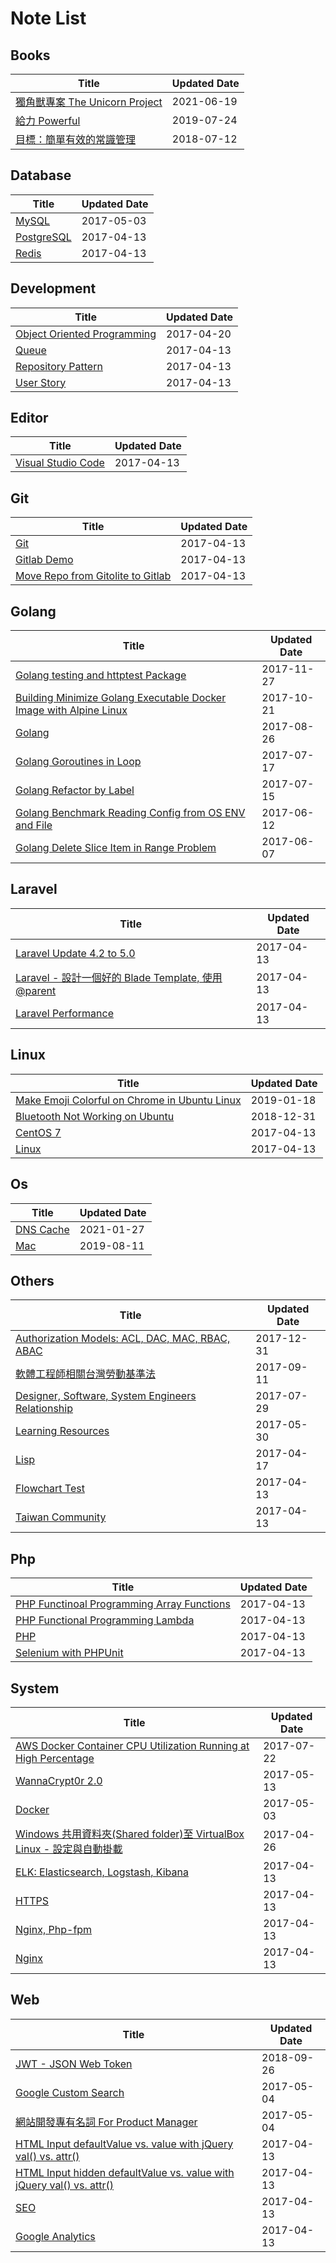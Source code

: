 # Note List

## Books

|Title | Updated Date |
|------|------------|
| [獨角獸專案 The Unicorn Project](/notes/books/the-unicorn-project.html) | 2021-06-19 |
| [給力 Powerful](/notes/books/powerful.html) | 2019-07-24 |
| [目標：簡單有效的常識管理](/notes/books/the-goal.html) | 2018-07-12 |

## Database

|Title | Updated Date |
|------|------------|
| [MySQL](/notes/database/mysql.html) | 2017-05-03 |
| [PostgreSQL](/notes/database/postgresql.html) | 2017-04-13 |
| [Redis](/notes/database/redis.html) | 2017-04-13 |

## Development

|Title | Updated Date |
|------|------------|
| [Object Oriented Programming](/notes/development/object-oriented-programming.html) | 2017-04-20 |
| [Queue](/notes/development/queue.html) | 2017-04-13 |
| [Repository Pattern](/notes/development/repository-pattern.html) | 2017-04-13 |
| [User Story](/notes/development/user-story.html) | 2017-04-13 |

## Editor

|Title | Updated Date |
|------|------------|
| [Visual Studio Code](/notes/editor/visual-studio-code.html) | 2017-04-13 |

## Git

|Title | Updated Date |
|------|------------|
| [Git](/notes/git/git.html) | 2017-04-13 |
| [Gitlab Demo](/notes/git/gitlab.html) | 2017-04-13 |
| [Move Repo from Gitolite to Gitlab](/notes/git/movetogitlab.html) | 2017-04-13 |

## Golang

|Title | Updated Date |
|------|------------|
| [Golang testing and httptest Package](/notes/golang/golang-testing-and-httptest-package.html) | 2017-11-27 |
| [Building Minimize Golang Executable Docker Image with Alpine Linux](/notes/golang/minimize-golang-executable-docker-image-with-alpine-linux.html) | 2017-10-21 |
| [Golang](/notes/golang/golang.html) | 2017-08-26 |
| [Golang Goroutines in Loop](/notes/golang/golang-goroutines-in-loop.html) | 2017-07-17 |
| [Golang Refactor by Label](/notes/golang/golang-refactor-by-label.html) | 2017-07-15 |
| [Golang Benchmark Reading Config from OS ENV and File](/notes/golang/golang-benchmark-reading-config-from-os-env-and-file.html) | 2017-06-12 |
| [Golang Delete Slice Item in Range Problem](/notes/golang/golang-delete-slice-item-in-range-problem.html) | 2017-06-07 |

## Laravel

|Title | Updated Date |
|------|------------|
| [Laravel Update 4.2 to 5.0](/notes/laravel/laravel-42-to-50.html) | 2017-04-13 |
| [Laravel - 設計一個好的 Blade Template, 使用 @parent](/notes/laravel/laravel-blade-parent.html) | 2017-04-13 |
| [Laravel Performance](/notes/laravel/laravel-performance.html) | 2017-04-13 |

## Linux

|Title | Updated Date |
|------|------------|
| [Make Emoji Colorful on Chrome in Ubuntu Linux](/notes/linux/make-emoji-colorful-on-chrome-in-ubuntu-linux.html) | 2019-01-18 |
| [Bluetooth Not Working on Ubuntu](/notes/linux/bluetooth-not-working-on-ubuntu.html) | 2018-12-31 |
| [CentOS 7](/notes/linux/centos7.html) | 2017-04-13 |
| [Linux](/notes/linux/linux.html) | 2017-04-13 |

## Os

|Title | Updated Date |
|------|------------|
| [DNS Cache](/notes/os/dns_cache.html) | 2021-01-27 |
| [Mac](/notes/os/mac.html) | 2019-08-11 |

## Others

|Title | Updated Date |
|------|------------|
| [Authorization Models: ACL, DAC, MAC, RBAC, ABAC](/notes/others/authorization-models-acl-dac-mac-rbac-abac.html) | 2017-12-31 |
| [軟體工程師相關台灣勞動基準法](/notes/others/taiwan-labor-standard-act-for-developer.html) | 2017-09-11 |
| [Designer, Software, System Engineers Relationship](/notes/others/designer-software-system-engineers-relationship.html) | 2017-07-29 |
| [Learning Resources](/notes/others/learning-resources.html) | 2017-05-30 |
| [Lisp](/notes/others/lisp.html) | 2017-04-17 |
| [Flowchart Test](/notes/others/flowchart.html) | 2017-04-13 |
| [Taiwan Community](/notes/others/taiwan-community.html) | 2017-04-13 |

## Php

|Title | Updated Date |
|------|------------|
| [PHP Functinoal Programming Array Functions](/notes/php/php-functional-programming-array-functions.html) | 2017-04-13 |
| [PHP Functional Programming Lambda](/notes/php/php-functional-programming-lambda.html) | 2017-04-13 |
| [PHP](/notes/php/php.html) | 2017-04-13 |
| [Selenium with PHPUnit](/notes/php/selenium_with_phpunit.html) | 2017-04-13 |

## System

|Title | Updated Date |
|------|------------|
| [AWS Docker Container CPU Utilization Running at High Percentage](/notes/system/aws-docker-container-cpu-high-usage.html) | 2017-07-22 |
| [WannaCrypt0r 2.0](/notes/system/wannacrypt0r.html) | 2017-05-13 |
| [Docker](/notes/system/docker.html) | 2017-05-03 |
| [Windows 共用資料夾(Shared folder)至 VirtualBox Linux - 設定與自動掛載](/notes/system/windows-shared-folder-with-virtualbox-linux.html) | 2017-04-26 |
| [ELK: Elasticsearch, Logstash, Kibana](/notes/system/elk-elasticsearch-logstash-kibana.html) | 2017-04-13 |
| [HTTPS](/notes/system/https.html) | 2017-04-13 |
| [Nginx, Php-fpm](/notes/system/nginx-php-fpm.html) | 2017-04-13 |
| [Nginx](/notes/system/nginx.html) | 2017-04-13 |

## Web

|Title | Updated Date |
|------|------------|
| [JWT - JSON Web Token](/notes/web/jwt.html) | 2018-09-26 |
| [Google Custom Search](/notes/web/google-custom-search.html) | 2017-05-04 |
| [網站開發專有名詞 For Product Manager](/notes/web/web-proper-noun.html) | 2017-05-04 |
| [HTML Input defaultValue vs. value with jQuery val() vs. attr()](/notes/web/html-input-defaultvalue-vs-value-with-jquery-val-vs-attr.html) | 2017-04-13 |
| [HTML Input hidden defaultValue vs. value with jQuery val() vs. attr()](/notes/web/html-input-hidden-defaultvalue-vs-value-with-jquery-val-vs-attr.html) | 2017-04-13 |
| [SEO](/notes/web/seo.html) | 2017-04-13 |
| [Google Analytics](/notes/web/google-analytics.html) | 2017-04-13 |

